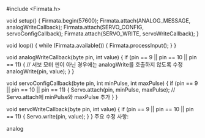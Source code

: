 #include <Firmata.h>

void setup() {
  Firmata.begin(57600);
  Firmata.attach(ANALOG_MESSAGE, analogWriteCallback);
  Firmata.attach(SERVO_CONFIG, servoConfigCallback);
  Firmata.attach(SERVO_WRITE, servoWriteCallback);
}

void loop() {
  while (Firmata.available()) {
    Firmata.processInput();
  }
}

void analogWriteCallback(byte pin, int value) {
  if (pin == 9 || pin == 10 || pin == 11) {
    // 서보 모터 핀이 아닌 경우에는 analogWrite를 호출하지 않도록 수정
    analogWrite(pin, value);
  }
}

void servoConfigCallback(byte pin, int minPulse, int maxPulse) {
  if (pin == 9 || pin == 10 || pin == 11) {
    Servo.attach(pin, minPulse, maxPulse);  // Servo.attach에 minPulse와 maxPulse 추가
  }
}

void servoWriteCallback(byte pin, int value) {
  if (pin == 9 || pin == 10 || pin == 11) {
    Servo.write(pin, value);
  }
}
주요 수정 사항:

analog
